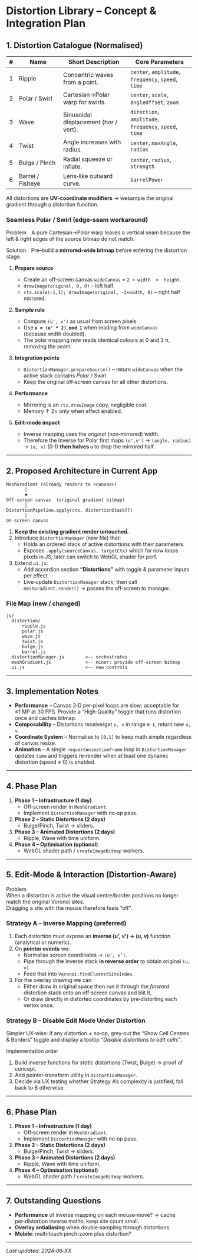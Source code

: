 # Distortion Library – Concept & Integration Plan


## 1. Distortion Catalogue (Normalised)

| # | Name | Short Description | Core Parameters |
|---|------|-------------------|-----------------|
| 1 | Ripple | Concentric waves from a point. | `center`, `amplitude`, `frequency`, `speed`, `time` |
| 2 | Polar / Swirl | Cartesian→Polar warp for swirls. | `center`, `scale`, `angleOffset`, `zoom` |
| 3 | Wave | Sinusoidal displacement (hor / vert). | `direction`, `amplitude`, `frequency`, `speed`, `time` |
| 4 | Twist | Angle increases with radius. | `center`, `maxAngle`, `radius` |
| 5 | Bulge / Pinch | Radial squeeze or inflate. | `center`, `radius`, `strength` |
| 6 | Barrel / Fisheye | Lens‑like outward curve. | `barrelPower` |

All distortions are **UV‑coordinate modifiers** → we ​sample the original gradient through a distortion function.

### Seamless Polar / Swirl (edge‑seam workaround)

Problem A pure Cartesian→Polar warp leaves a vertical seam because the
left & right edges of the source bitmap do not match.

Solution Pre–build a **mirrored‑wide bitmap** before entering the
distortion stage.

1. **Prepare source**  
   * Create an off‑screen canvas `wideCanvas` = `2 × width  ×  height`.  
   * `drawImage(original, 0, 0)` – left half.  
   * `ctx.scale(-1,1); drawImage(original, -2×width, 0)` – right half mirrored.

2. **Sample rule**  
   * Compute `(u', v')` as usual from screen pixels.  
   * Use **`u = (u' * 2) mod 1`** when reading from `wideCanvas`  
     (because width doubled).  
   * The polar mapping now reads identical colours at 0 and 2 π, removing the seam.

3. **Integration points**  
   * `DistortionManager.prepareSource()` – return `wideCanvas`
     when the active stack contains *Polar / Swirl*.  
   * Keep the original off‑screen canvas for all other distortions.

4. **Performance**  
   * Mirroring is an `ctx.drawImage` copy, negligible cost.  
   * Memory ↑ 2× only when effect enabled.

5. **Edit‑mode impact**  
   * Inverse mapping uses the *original* (non‑mirrored) width.  
   * Therefore the inverse for Polar first maps `(u',v')`
     → `(angle, radius)` → `(u, v)` (0‑1) **then halves `u`** to drop
     the mirrored half.

---

## 2. Proposed Architecture in Current App

```
MeshGradient (already renders to <canvas>)
       │
       ▼
Off‑screen canvas  (original gradient bitmap)
       │
DistortionPipeline.apply(ctx, distortionStack[])
       │
On‑screen canvas
```

1. **Keep the existing gradient render untouched.**  
2. Introduce `DistortionManager` (new file) that:
   * Holds an ordered stack of active distortions with their parameters.
   * Exposes `.apply(sourceCanvas, targetCtx)` which for now loops pixels in JS; later can switch to WebGL shader for perf.
3. Extend `ui.js`:
   * Add accordion section **“Distortions”** with toggle & parameter inputs per effect.
   * Live‑update `DistortionManager` stack; then call `meshGradient.render()` → passes the off‑screen to manager.

### File Map (new / changed)
```
js/
  distortion/
      ripple.js
      polar.js
      wave.js
      twist.js
      bulge.js
      barrel.js
  distortionManager.js        <-- orchestrates
  meshGradient.js             <-- minor: provide off‑screen bitmap
  ui.js                       <-- new controls
```

---

## 3. Implementation Notes

* **Performance** – Canvas 2‑D per‑pixel loops are slow; acceptable for ≤1 MP at 30 FPS. Provide a “High‑Quality” toggle that runs distortion once and caches bitmap.
* **Composability** – Distortions receive/get `u, v` in range `0‑1`, return new `u, v`.
* **Coordinate System** – Normalise to `[0,1]` to keep math simple regardless of canvas resize.
* **Animation** – A single `requestAnimationFrame` loop in `DistortionManager` updates `time` and triggers re‑render when at least one dynamic distortion (speed ≠ 0) is enabled.

---

## 4. Phase Plan

1. **Phase 1 – Infrastructure (1 day)**
   * Off‑screen render in `MeshGradient`.
   * Implement `DistortionManager` with no‑op pass.
2. **Phase 2 – Static Distortions (2 days)**
   * Bulge/Pinch, Twist → sliders.
3. **Phase 3 – Animated Distortions (2 days)**
   * Ripple, Wave with time uniform.
4. **Phase 4 – Optimisation (optional)**
   * WebGL shader path / `createImageBitmap` workers.

---

## 5. Edit‑Mode & Interaction (Distortion‑Aware)

Problem  
When a distortion is active the visual centre/border positions no longer match the original Voronoi sites.  
Dragging a site with the mouse therefore feels “off”.

### Strategy A – Inverse Mapping (preferred)
1. Each distortion must expose an **inverse (u’, v’) → (u, v)** function (analytical or numeric).
2. On **pointer events** we:
   * Normalise screen coordinates → `(u’, v’)`.
   * Pipe through the inverse stack **in reverse order** to obtain original `(u, v)`.
   * Feed that into `Voronoi.findClosestSiteIndex`.
3. For the overlay drawing we can
   * Either draw in original space then run it through the *forward* distortion stack onto an off‑screen canvas and blit it,
   * Or draw directly in distorted coordinates by pre‑distorting each vertex once.

### Strategy B – Disable Edit Mode Under Distortion
Simpler UX‑wise: if any distortion ≠ no‑op, grey‑out the “Show Cell Centres & Borders” toggle and display a tooltip *“Disable distortions to edit cells”*.

Implementation order  
1. Build inverse functions for *static* distortions (Twist, Bulge) → proof of concept.  
2. Add pointer‑transform utility in `DistortionManager`.  
3. Decide via UX testing whether Strategy A’s complexity is justified; fall back to B otherwise.

---

## 6. Phase Plan

1. **Phase 1 – Infrastructure (1 day)**
   * Off‑screen render in `MeshGradient`.
   * Implement `DistortionManager` with no‑op pass.
2. **Phase 2 – Static Distortions (2 days)**
   * Bulge/Pinch, Twist → sliders.
3. **Phase 3 – Animated Distortions (2 days)**
   * Ripple, Wave with time uniform.
4. **Phase 4 – Optimisation (optional)**
   * WebGL shader path / `createImageBitmap` workers.

---

## 7. Outstanding Questions

* **Performance** of inverse mapping on each mouse‑move? → cache per‑distortion inverse maths; keep site count small.  
* **Overlay antialiasing** when double‑sampling through distortions.  
* **Mobile**: multi‑touch pinch‑zoom plus distortion?

---

*Last updated: 2024‑06‑XX*
